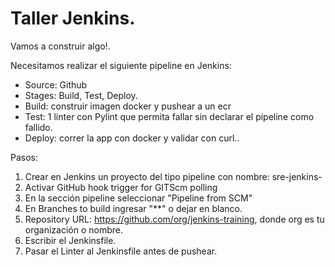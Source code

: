 # Taller Jenkins.

Vamos a construir algo!.

Necesitamos realizar el siguiente pipeline en Jenkins:

- Source: Github
- Stages: Build, Test, Deploy.
- Build: construir imagen docker y pushear a un ecr
- Test: 1 linter con Pylint que permita fallar sin declarar el pipeline como fallido.
- Deploy: correr la app con docker y validar con curl..

Pasos:

1. Crear en Jenkins un proyecto del tipo pipeline con nombre: sre-jenkins-<nombre>
2. Activar GitHub hook trigger for GITScm polling
3. En la sección pipeline seleccionar "Pipeline from SCM"
4. En Branches to build ingresar "**" o dejar en blanco.
4. Repository URL: https://github.com/org/jenkins-training, donde org es tu organización o nombre.
5. Escribir el Jenkinsfile.
6. Pasar el Linter al Jenkinsfile antes de pushear.